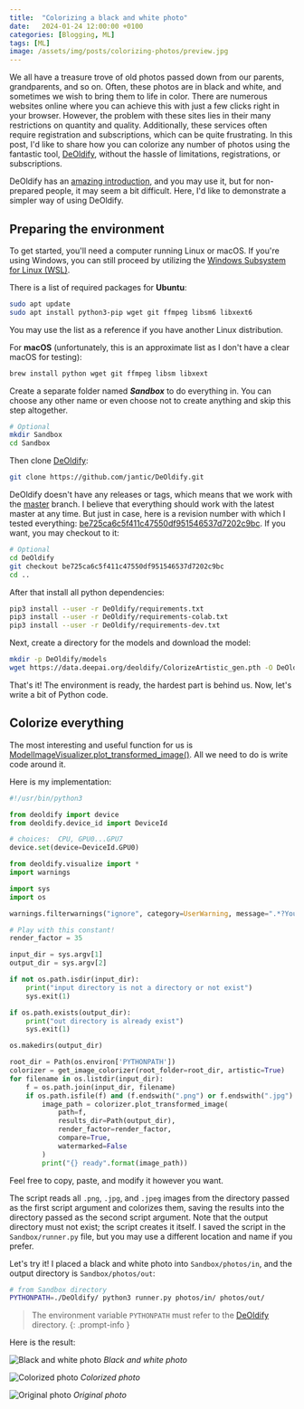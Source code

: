 ```yaml
---
title:  "Colorizing a black and white photo"
date:   2024-01-24 12:00:00 +0100
categories: [Blogging, ML]
tags: [ML]
image: /assets/img/posts/colorizing-photos/preview.jpg
---
```


We all have a treasure trove of old photos passed down from our parents, grandparents, and so on. Often, these photos are in black and white,
and sometimes we wish to bring them to life in color. There are numerous websites online where you can achieve this with just a few clicks right in your browser.
However, the problem with these sites lies in their many restrictions on quantity and quality.
Additionally, these services often require registration and subscriptions, which can be quite frustrating.
In this post, I'd like to share how you can colorize any number of photos using the fantastic tool,
[DeOldify](https://github.com/jantic/DeOldify), without the hassle of limitations, registrations, or subscriptions.

DeOldify has an [amazing introduction](https://github.com/jantic/DeOldify?tab=readme-ov-file#getting-started-yourself), and you may use it,
but for non-prepared people, it may seem a bit difficult. Here, I'd like to demonstrate a simpler way of using DeOldify.

## Preparing the environment

To get started, you'll need a computer running Linux or macOS. If you're using Windows, you can still proceed by utilizing the [Windows Subsystem for Linux (WSL)](https://learn.microsoft.com/en-us/windows/wsl/install).

There is a list of required packages for **Ubuntu**:
```bash
sudo apt update
sudo apt install python3-pip wget git ffmpeg libsm6 libxext6
```

You may use the list as a reference if you have another Linux distribution.

For **macOS** (unfortunately, this is an approximate list as I don't have a clear macOS for testing):
```bash
brew install python wget git ffmpeg libsm libxext
```

Create a separate folder named **_Sandbox_** to do everything in. You can choose any other name or even choose not to create anything and skip this step altogether.
```bash
# Optional
mkdir Sandbox
cd Sandbox
```

Then clone [DeOldify](https://github.com/jantic/DeOldify):
```bash
git clone https://github.com/jantic/DeOldify.git
```

DeOldify doesn't have any releases or tags, which means that we work with the [master](https://github.com/jantic/DeOldify/tree/master) branch.
I believe that everything should work with the latest master at any time.
But just in case, here is a revision number with which I tested everything: [be725ca6c5f411c47550df951546537d7202c9bc](https://github.com/jantic/DeOldify/commit/be725ca6c5f411c47550df951546537d7202c9bc). If you want, you may checkout to it:
```bash
# Optional
cd DeOldify
git checkout be725ca6c5f411c47550df951546537d7202c9bc
cd ..
```

After that install all python dependencies:
```bash
pip3 install --user -r DeOldify/requirements.txt
pip3 install --user -r DeOldify/requirements-colab.txt
pip3 install --user -r DeOldify/requirements-dev.txt
```

Next, create a directory for the models and download the model:
```bash
mkdir -p DeOldify/models
wget https://data.deepai.org/deoldify/ColorizeArtistic_gen.pth -O DeOldify/models/ColorizeArtistic_gen.pth
```

That's it! The environment is ready, the hardest part is behind us. Now, let's write a bit of Python code.

## Colorize everything

The most interesting and useful function for us is [ModelImageVisualizer.plot_transformed_image()](https://github.com/jantic/DeOldify/blob/be725ca6c5f411c47550df951546537d7202c9bc/deoldify/visualize.py#L91).
All we need to do is write code around it.

Here is my implementation:

```python
#!/usr/bin/python3

from deoldify import device
from deoldify.device_id import DeviceId

# choices:  CPU, GPU0...GPU7
device.set(device=DeviceId.GPU0)

from deoldify.visualize import *
import warnings

import sys
import os

warnings.filterwarnings("ignore", category=UserWarning, message=".*?Your .*? set is empty.*?")

# Play with this constant!
render_factor = 35

input_dir = sys.argv[1]
output_dir = sys.argv[2]

if not os.path.isdir(input_dir):
    print("input directory is not a directory or not exist")
    sys.exit(1)

if os.path.exists(output_dir):
    print("out directory is already exist")
    sys.exit(1)

os.makedirs(output_dir)

root_dir = Path(os.environ['PYTHONPATH'])
colorizer = get_image_colorizer(root_folder=root_dir, artistic=True)
for filename in os.listdir(input_dir):
    f = os.path.join(input_dir, filename)
    if os.path.isfile(f) and (f.endswith(".png") or f.endswith(".jpg") or f.endswith(".jpeg")):
        image_path = colorizer.plot_transformed_image(
            path=f,
            results_dir=Path(output_dir),
            render_factor=render_factor,
            compare=True,
            watermarked=False
        )
        print("{} ready".format(image_path))
```

Feel free to copy, paste, and modify it however you want.

The script reads all `.png`, `.jpg`, and `.jpeg` images from the directory passed as the first script argument and colorizes them,
saving the results into the directory passed as the second script argument.
Note that the output directory must not exist; the script creates it itself.
I saved the script in the `Sandbox/runner.py` file, but you may use a different location and name if you prefer.

Let's try it! I placed a black and white photo into `Sandbox/photos/in`, and the output directory is `Sandbox/photos/out`:
```bash
# from Sandbox directory
PYTHONPATH=./DeOldify/ python3 runner.py photos/in/ photos/out/
```

> The environment variable `PYTHONPATH` must refer to the [DeOldify](https://github.com/jantic/DeOldify) directory.
{: .prompt-info }

Here is the result:

![Black and white photo](/assets/img/posts/colorizing-photos/bw.jpg)
_Black and white photo_

![Colorized photo](/assets/img/posts/colorizing-photos/bw-color.jpg)
_Colorized photo_

![Original photo](/assets/img/posts/colorizing-photos/original.jpg)
_Original photo_
